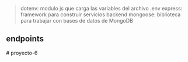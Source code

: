 > dotenv: modulo js que carga las variables del archivo .env
> express: framework para construir servicios backend
> mongoose: biblioteca para trabajar con bases de datos de MongoDB

## endpoints
#   p r o y e c t o - 6  
 